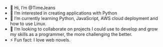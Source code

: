 - 👋 Hi, I’m @TimeJeans
- 👀 I’m interested in creating applications with Python
- 🌱 I’m currently learning Python, JavaScript, AWS cloud deployment and how to use Linux.
- 💞️ I’m looking to collaborate on projects I could use to develop and grow my skills as a programmer, the more challenging the better.
- ⚡ Fun fact: I love web novels.

<!---
TimeJeans/TimeJeans is a ✨ special ✨ repository because its `README.md` (this file) appears on your GitHub profile.
You can click the Preview link to take a look at your changes.
--->

